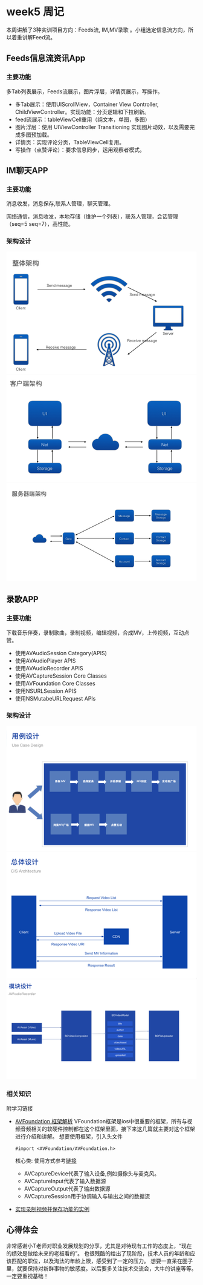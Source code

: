 # week5 周记
本周讲解了3种实训项目方向：Feeds流, IM,MV录歌 。小组选定信息流方向，所以着重讲解Feed流。

## Feeds信息流资讯App

### 主要功能

多Tab列表展示，Feeds流展示，图片浮层，详情页展示，写操作。

* 多Tab展示：使用UIScrollView，Container View Controller, ChildViewController。实现功能：分页逻辑和下拉刷新。
* feed流展示：tableViewCell重用（纯文本，单图，多图）
* 图片浮层：使用 UIViewController Transitioning 实现图片动效，以及需要完成多图预加载。
* 详情页：实现评论分页，TableViewCell复用。
* 写操作（点赞评论）：要求信息同步，运用观察者模式。


## IM聊天APP

### 主要功能

消息收发，消息保存,联系人管理，聊天管理。

网络通信，消息收发，本地存储（维护一个列表），联系人管理，会话管理（seq=5 seq=7），高性能。

### 架构设计
![](https://github.com/lvxm0/weekReport/blob/master/1.PNG)
![](https://github.com/lvxm0/weekReport/blob/master/2.PNG)
![](https://github.com/lvxm0/weekReport/blob/master/3.PNG)



## 录歌APP

### 主要功能

下载音乐伴奏，录制歌曲，录制视频，编辑视频，合成MV，上传视频，互动点赞。

* 使用AVAudioSession Category(APIS)
* 使用AVAudioPlayer APIS
* 使用AVAudioRecorder APIS
* 使用AVCaptureSession Core Classes
* 使用AVFoundation Core Classes
* 使用NSURLSession APIS
* 使用NSMutabeURLRequest APIs

### 架构设计

![](https://github.com/lvxm0/weekReport/blob/master/8.PNG)
![](https://github.com/lvxm0/weekReport/blob/master/9.PNG)
![](https://github.com/lvxm0/weekReport/blob/master/10.PNG)

### 相关知识
附学习链接
- [AVFoundation 框架解析](https://www.jianshu.com/p/4db87a1c170e)
  VFoundation框架是ios中很重要的框架，所有与视频音频相关的软硬件控制都在这个框架里面，接下来这几篇就主要对这个框架进行介绍和讲解。
  想要使用框架，引入头文件
  ```
  #import <AVFoundation/AVFoundation.h>
  ```
  核心类: 使用方式参考[链接](http://www.cnblogs.com/taoxu/p/8022957.html)
  
  * AVCaptureDevice代表了输入设备,例如摄像头与麦克风。
  * AVCaptureInput代表了输入数据源
  * AVCaptureOutput代表了输出数据源
  * AVCaptureSession用于协调输入与输出之间的数据流
  
- [实现录制视频并保存功能的实例](https://www.jianshu.com/p/81d17b92fb1b)



## 心得体会

非常感谢小T老师对职业发展规划的分享，尤其是对待现有工作的态度上，“现在的绩效是做给未来的老板看的”。
也很残酷的给出了现阶段，技术人员的年龄和应该匹配的职位，以及淘汰的年龄上限，感受到了一定的压力。
想要一直呆在圈子里，就要保持对新鲜事物的敏感度。以后要多关注技术交流会，大牛的讲座等等。一定要重视基础！





